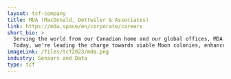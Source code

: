 ```yaml
---
layout: tcf-company
title: MDA (MacDonald, Dettwiler & Associates)
link: https://mda.space/en/corporate/careers
short_bio: >
  Serving the world from our Canadian home and our global offices, MDA is an international space mission partner and a robotics, satellite systems and geointelligence pioneer with a 50-year story of firsts on and above the Earth.<br/><br/>
  Today, we're leading the charge towards viable Moon colonies, enhanced Earth observation, communication in a hyper-connected world, and more. Together with our many intrepid partners, we're working to change our world for the better, on the ground and in the stars.
imageLink: /files/tcf2023/mda.png
industry: Sensors and Data 
type: tcf
---
```

